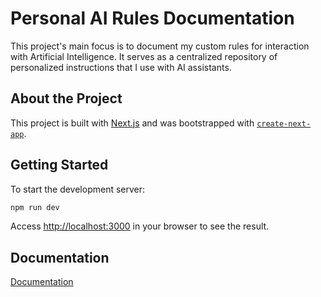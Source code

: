 # Personal AI Rules Documentation

This project's main focus is to document my custom rules for interaction with Artificial Intelligence. It serves as a centralized repository of personalized instructions that I use with AI assistants.

## About the Project

This project is built with [Next.js](https://nextjs.org) and was bootstrapped with [`create-next-app`](https://nextjs.org/docs/app/api-reference/cli/create-next-app).

## Getting Started

To start the development server:

```bash
npm run dev
```

Access [http://localhost:3000](http://localhost:3000) in your browser to see the result.

## Documentation

[Documentation](https://rafaelbertelli.github.io/ia-personal-doc/)
